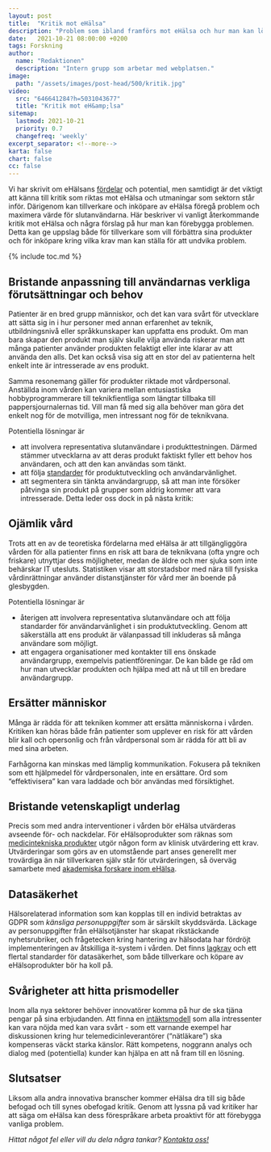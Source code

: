 ```yaml
---
layout: post
title:  "Kritik mot eHälsa"
description: "Problem som ibland framförs mot eHälsa och hur man kan lösa dem"
date:   2021-10-21 08:00:00 +0200
tags: Forskning
author:
  name: "Redaktionen"
  description: "Intern grupp som arbetar med webplatsen."
image:
  path: "/assets/images/post-head/500/kritik.jpg"
video:
  src: "646641284?h=5031043677"
  title: "Kritik mot eH&amp;lsa"
sitemap:
  lastmod: 2021-10-21
  priority: 0.7
  changefreq: 'weekly'
excerpt_separator: <!--more-->
karta: false
chart: false
cc: false
---
```


Vi har skrivit om eHälsans [fördelar](/2021/08/13/introduktion-till-ehalsa.html) och potential, men samtidigt är det viktigt att känna till kritik som riktas mot eHälsa och utmaningar som sektorn står inför. Därigenom kan tillverkare och inköpare av eHälsa föregå problem och maximera värde för slutanvändarna. Här beskriver vi vanligt återkommande kritik mot eHälsa och några förslag på hur man kan förebygga problemen. Detta kan ge uppslag både för tillverkare som vill förbättra sina produkter och för inköpare kring vilka krav man kan ställa för att undvika problem.

<!--more-->

{% include toc.md %}


## Bristande anpassning till användarnas verkliga förutsättningar och behov
Patienter är en bred grupp människor, och det kan vara svårt för utvecklare att sätta sig in i hur personer med annan erfarenhet av teknik, utbildningsnivå eller språkkunskaper kan uppfatta ens produkt. Om man bara skapar den produkt man själv skulle vilja använda riskerar man att många patienter använder produkten felaktigt eller inte klarar av att använda den alls. Det kan också visa sig att en stor del av patienterna helt enkelt inte är intresserade av ens produkt.

Samma resonemang gäller för produkter riktade mot vårdpersonal. Anställda inom vården kan variera mellan entusiastiska hobbyprogrammerare till teknikfientliga som längtar tillbaka till pappersjournalernas tid. Vill man få med sig alla behöver man göra det enkelt nog för de motvilliga, men intressant nog för de teknikvana.

Potentiella lösningar är 
* att involvera representativa slutanvändare i produkttestningen. Därmed stämmer utvecklarna av att deras produkt faktiskt fyller ett behov hos användaren, och att den kan användas som tänkt.
* att följa [standarder](/2021/07/31/standarder.html) för produktutveckling och användarvänlighet.
* att segmentera sin tänkta användargrupp, så att man inte försöker påtvinga sin produkt på grupper som aldrig kommer att vara intresserade. Detta leder oss dock in på nästa kritik:

## Ojämlik vård
Trots att en av de teoretiska fördelarna med eHälsa är att tillgängliggöra vården för alla patienter finns en risk att bara de teknikvana (ofta yngre och friskare) utnyttjar dess möjligheter, medan de äldre och mer sjuka som inte behärskar IT utesluts. Statistiken visar att storstadsbor med nära till fysiska vårdinrättningar använder distanstjänster för vård mer än boende på glesbygden.

Potentiella lösningar är 
* återigen att involvera representativa slutanvändare och att följa standarder för användarvänlighet i sin produktutveckling. Genom att säkerställa att ens produkt är välanpassad till inkluderas så många användare som möjligt.
* att engagera organisationer med kontakter till ens önskade användargrupp, exempelvis patientföreningar. De kan både ge råd om hur man utvecklar produkten och hjälpa med att nå ut till en bredare användargrupp.

## Ersätter människor
Många är rädda för att tekniken kommer att ersätta människorna i vården. Kritiken kan höras både från patienter som upplever en risk för att vården blir kall och opersonlig och från vårdpersonal som är rädda för att bli av med sina arbeten.

Farhågorna kan minskas med lämplig kommunikation. Fokusera på tekniken som ett hjälpmedel för vårdpersonalen, inte en ersättare. Ord som “effektivisera” kan vara laddade och bör användas med försiktighet.
## Bristande vetenskapligt underlag
Precis som med andra interventioner i vården bör eHälsa utvärderas avseende för- och nackdelar. För eHälsoprodukter som räknas som [medicintekniska produkter](/2021/08/20/medicinteknik.html) utgör någon form av klinisk utvärdering ett krav. Utvärderingar som görs av en utomstående part anses generellt mer trovärdiga än när tillverkaren själv står för utvärderingen, så överväg samarbete med [akademiska forskare inom eHälsa](/2021/07/29/akademiskforskning.html).
## Datasäkerhet
Hälsorelaterad information som kan kopplas till en individ betraktas av GDPR som _känsliga personuppgifter_ som är särskilt skyddsvärda. Läckage av personuppgifter från eHälsotjänster har skapat rikstäckande nyhetsrubriker, och frågetecken kring hantering av hälsodata har fördröjt implementeringen av åtskilliga it-system i vården. Det finns [lagkrav](/2021/07/29/lagar.html) och ett flertal standarder för datasäkerhet, som både tillverkare och köpare av eHälsoprodukter bör ha koll på.
## Svårigheter att hitta prismodeller
Inom alla nya sektorer behöver innovatörer komma på hur de ska tjäna pengar på sina erbjudanden. Att finna en [intäktsmodell](/2021/09/11/intaktsmodeller.html) som alla intressenter kan vara nöjda med kan vara svårt - som ett varnande exempel har diskussionen kring hur telemedicinleverantörer (“nätläkare”) ska kompenseras väckt starka känslor. Rätt kompetens, noggrann analys och dialog med (potentiella) kunder kan hjälpa en att nå fram till en lösning.
## Slutsatser
Liksom alla andra innovativa branscher kommer eHälsa dra till sig både befogad och till synes obefogad kritik. Genom att lyssna på vad kritiker har att säga om eHälsa kan dess förespråkare arbeta proaktivt för att förebygga vanliga problem.

_Hittat något fel eller vill du dela några tankar? [Kontakta oss!](/index.html#form-message)_